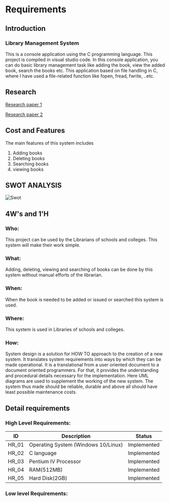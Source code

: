 # Requirements

## Introduction

### Library Management System
This is a console application using the C programming language. This project is compiled in visual studio code. In this console application, you can do basic library management task like adding the book, view the added book, search the books etc. This application based on file handling in C, where I have used a file-related function like fopen, fread, fwrite, ..etc.

## Research
[Research paper 1](https://www.freestudentprojects.com/java-projects/library-management-system-project-report/)

[Research paper 2](https://aticleworld.com/library-management-system-project-in-c/)

## Cost and Features

The main features of this system includes
1. Adding books
2. Deleting books
3. Searching books
4. viewing books

## SWOT ANALYSIS

![Swot](https://embed.creately.com/Re345tXDdel?type=svg)

## 4W's and 1'H

### Who:

This project can be used by the Librarians of schools and colleges. This system will make their work simple.

### What:

Adding, deleting, viewing and searching of books can be done by this system without manual efforts of the librarian.
 
### When:

When the book is needed to be added or issued or searched this system is used.

### Where:
This system is used in Libraries of schools and colleges.

### How:
System design is a solution for HOW TO approach to the creation of a new system. It translates system requirements into ways by which they can be made operational. It is a translational from a user oriented document to a document oriented programmers. For that, it provides the understanding and procedural details necessary for the implementation. Here UML diagrams are used to supplement the working of the new system. The system thus made should be reliable, durable and above all should have least possible maintenance costs.


## Detail requirements

### High Level Requirements:
|      ID          |Description                          |Status                         |
|----------------|-------------------------------|-----------------------------|
|HR_01|Operating System (Windows 10/Linux)       |Implemented            |
|HR_02|C language            |Implemented|
|HR_03|Pentium IV Processor  |Implemented|
|HR_04|RAM(512MB)|Implemented|
|HR_05|Hard Disk(2GB)|Implemented|

### Low level Requirements:




